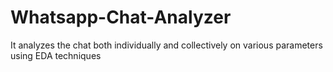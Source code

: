 # Whatsapp-Chat-Analyzer
It analyzes the chat both individually and collectively on various parameters using EDA techniques
